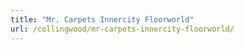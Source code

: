```yaml
---
title: "Mr. Carpets Innercity Floorworld"
url: /collingwood/mr-carpets-innercity-floorworld/
---
```

